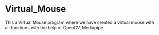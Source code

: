 # Virtual_Mouse
This a Virtual Mouse program where we have created a virtual mouse with all functions with the help of OpenCV, Mediapipe
